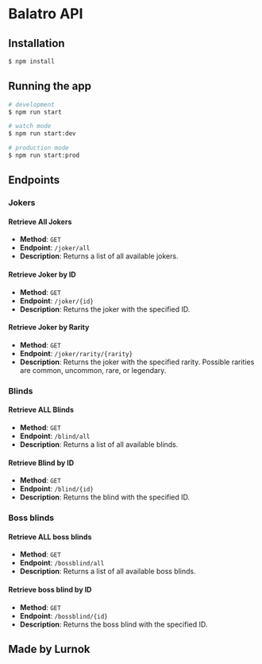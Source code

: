 # Balatro API

## Installation

```bash
$ npm install
```

## Running the app

```bash
# development
$ npm run start

# watch mode
$ npm run start:dev

# production mode
$ npm run start:prod
```

## Endpoints

### Jokers

#### Retrieve All Jokers
- **Method**: `GET`
- **Endpoint**: `/joker/all`
- **Description**: Returns a list of all available jokers.

#### Retrieve Joker by ID
- **Method**: `GET`
- **Endpoint**: `/joker/{id}`
- **Description**: Returns the joker with the specified ID.

#### Retrieve Joker by Rarity
- **Method**: `GET`
- **Endpoint**: `/joker/rarity/{rarity}`
- **Description**: Returns the joker with the specified rarity. Possible rarities are common, uncommon, rare, or legendary.

### Blinds

#### Retrieve ALL Blinds
- **Method**: `GET`
- **Endpoint**: `/blind/all`
- **Description**: Returns a list of all available blinds.

#### Retrieve Blind by ID
- **Method**: `GET`
- **Endpoint**: `/blind/{id}`
- **Description**: Returns the blind with the specified ID.

### Boss blinds

#### Retrieve ALL boss blinds
- **Method**: `GET`
- **Endpoint**: `/bossblind/all`
- **Description**: Returns a list of all available boss blinds.

#### Retrieve boss blind by ID
- **Method**: `GET`
- **Endpoint**: `/bossblind/{id}`
- **Description**: Returns the boss blind with the specified ID.

## Made by Lurnok
